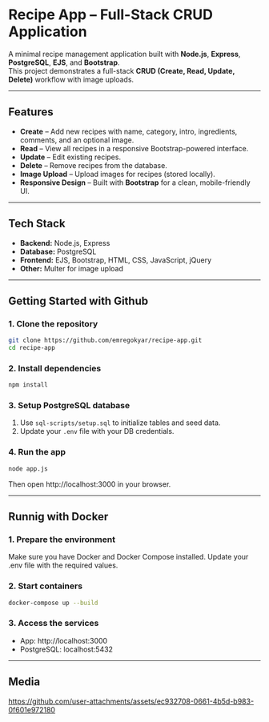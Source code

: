 
# Recipe App – Full-Stack CRUD Application  

A minimal recipe management application built with **Node.js**, **Express**, **PostgreSQL**, **EJS**, and **Bootstrap**.  
This project demonstrates a full-stack **CRUD (Create, Read, Update, Delete)** workflow with image uploads.  

---

## Features
- **Create** – Add new recipes with name, category, intro, ingredients, comments, and an optional image.  
- **Read** – View all recipes in a responsive Bootstrap-powered interface.  
- **Update** – Edit existing recipes.  
- **Delete** – Remove recipes from the database.  
- **Image Upload** – Upload images for recipes (stored locally).  
- **Responsive Design** – Built with **Bootstrap** for a clean, mobile-friendly UI.  

---

## Tech Stack
- **Backend:** Node.js, Express  
- **Database:** PostgreSQL  
- **Frontend:** EJS, Bootstrap, HTML, CSS, JavaScript, jQuery  
- **Other:** Multer for image upload  

---
## Getting Started with Github

### 1. Clone the repository
```bash
git clone https://github.com/emregokyar/recipe-app.git
cd recipe-app
````

### 2. Install dependencies

```bash
npm install
```

### 3. Setup PostgreSQL database

1. Use `sql-scripts/setup.sql` to initialize tables and seed data.
2. Update your `.env` file with your DB credentials.

### 4. Run the app

```bash
node app.js
```

Then open http://localhost:3000 in your browser.

---

## Runnig with Docker

### 1. Prepare the environment
Make sure you have Docker and Docker Compose installed. Update your .env file with the required values.

### 2. Start containers
```bash
docker-compose up --build   
````
### 3. Access the services

- App: http://localhost:3000
- PostgreSQL: localhost:5432
---

## Media


https://github.com/user-attachments/assets/ec932708-0661-4b5d-b983-0f601e972180





